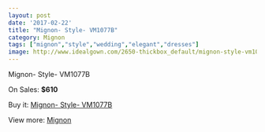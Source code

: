 ```yaml
---
layout: post
date: '2017-02-22'
title: "Mignon- Style- VM1077B"
category: Mignon
tags: ["mignon","style","wedding","elegant","dresses"]
image: http://www.idealgown.com/2650-thickbox_default/mignon-style-vm1077b.jpg
---
```

Mignon- Style- VM1077B

On Sales: **$610**
<a href="https://www.idealgown.com/en/mignon/1267-mignon-style-vm1077b.html"><amp-img layout="responsive" width="600" height="600" src="//www.idealgown.com/2650-thickbox_default/mignon-style-vm1077b.jpg" alt="Mignon- Style- VM1077B 0" /></a>
<a href="https://www.idealgown.com/en/mignon/1267-mignon-style-vm1077b.html"><amp-img layout="responsive" width="600" height="600" src="//www.idealgown.com/2651-thickbox_default/mignon-style-vm1077b.jpg" alt="Mignon- Style- VM1077B 1" /></a>

Buy it: [Mignon- Style- VM1077B](https://www.idealgown.com/en/mignon/1267-mignon-style-vm1077b.html "Mignon- Style- VM1077B")

View more: [Mignon](https://www.idealgown.com/en/17-mignon "Mignon")
